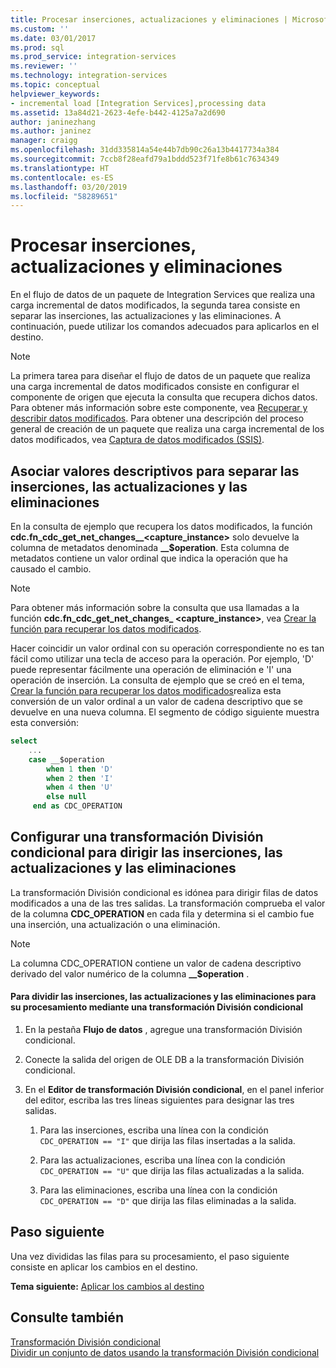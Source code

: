```yaml
---
title: Procesar inserciones, actualizaciones y eliminaciones | Microsoft Docs
ms.custom: ''
ms.date: 03/01/2017
ms.prod: sql
ms.prod_service: integration-services
ms.reviewer: ''
ms.technology: integration-services
ms.topic: conceptual
helpviewer_keywords:
- incremental load [Integration Services],processing data
ms.assetid: 13a84d21-2623-4efe-b442-4125a7a2d690
author: janinezhang
ms.author: janinez
manager: craigg
ms.openlocfilehash: 31dd335814a54e44b7db90c26a13b4417734a384
ms.sourcegitcommit: 7ccb8f28eafd79a1bddd523f71fe8b61c7634349
ms.translationtype: HT
ms.contentlocale: es-ES
ms.lasthandoff: 03/20/2019
ms.locfileid: "58289651"
---
```

# <a name="process-inserts-updates-and-deletes"></a>Procesar inserciones, actualizaciones y eliminaciones
  En el flujo de datos de un paquete de Integration Services que realiza una carga incremental de datos modificados, la segunda tarea consiste en separar las inserciones, las actualizaciones y las eliminaciones. A continuación, puede utilizar los comandos adecuados para aplicarlos en el destino.  
  
> [!NOTE]  
>  La primera tarea para diseñar el flujo de datos de un paquete que realiza una carga incremental de datos modificados consiste en configurar el componente de origen que ejecuta la consulta que recupera dichos datos. Para obtener más información sobre este componente, vea [Recuperar y describir datos modificados](../../integration-services/change-data-capture/retrieve-and-understand-the-change-data.md). Para obtener una descripción del proceso general de creación de un paquete que realiza una carga incremental de los datos modificados, vea [Captura de datos modificados &#40;SSIS&#41;](../../integration-services/change-data-capture/change-data-capture-ssis.md).  
  
## <a name="associating-friendly-values-to-separate-inserts-updates-and-deletes"></a>Asociar valores descriptivos para separar las inserciones, las actualizaciones y las eliminaciones  
 En la consulta de ejemplo que recupera los datos modificados, la función **cdc.fn_cdc_get_net_changes__<capture_instance>** solo devuelve la columna de metadatos denominada **__$operation**. Esta columna de metadatos contiene un valor ordinal que indica la operación que ha causado el cambio.  
  
> [!NOTE]  
>  Para obtener más información sobre la consulta que usa llamadas a la función **cdc.fn_cdc_get_net_changes_ <capture_instance>**, vea [Crear la función para recuperar los datos modificados](../../integration-services/change-data-capture/create-the-function-to-retrieve-the-change-data.md).  
  
 Hacer coincidir un valor ordinal con su operación correspondiente no es tan fácil como utilizar una tecla de acceso para la operación. Por ejemplo, 'D' puede representar fácilmente una operación de eliminación e 'I' una operación de inserción. La consulta de ejemplo que se creó en el tema, [Crear la función para recuperar los datos modificados](../../integration-services/change-data-capture/create-the-function-to-retrieve-the-change-data.md)realiza esta conversión de un valor ordinal a un valor de cadena descriptivo que se devuelve en una nueva columna. El segmento de código siguiente muestra esta conversión:  
  
```sql
select   
    ...  
    case __$operation  
        when 1 then 'D'  
        when 2 then 'I'  
        when 4 then 'U'  
        else null  
     end as CDC_OPERATION  
```  
  
## <a name="configuring-a-conditional-split-transformation-to-direct-inserts-updates-and-deletes"></a>Configurar una transformación División condicional para dirigir las inserciones, las actualizaciones y las eliminaciones  
 La transformación División condicional es idónea para dirigir filas de datos modificados a una de las tres salidas. La transformación comprueba el valor de la columna **CDC_OPERATION** en cada fila y determina si el cambio fue una inserción, una actualización o una eliminación.  
  
> [!NOTE]  
>  La columna CDC_OPERATION contiene un valor de cadena descriptivo derivado del valor numérico de la columna **__$operation** .  
  
#### <a name="to-split-inserts-updates-and-deletes-for-processing-by-using-a-conditional-split-transformation"></a>Para dividir las inserciones, las actualizaciones y las eliminaciones para su procesamiento mediante una transformación División condicional  
  
1.  En la pestaña **Flujo de datos** , agregue una transformación División condicional.  
  
2.  Conecte la salida del origen de OLE DB a la transformación División condicional.  
  
3.  En el **Editor de transformación División condicional**, en el panel inferior del editor, escriba las tres líneas siguientes para designar las tres salidas.  
  
    1.  Para las inserciones, escriba una línea con la condición `CDC_OPERATION == "I"` que dirija las filas insertadas a la salida.  
  
    2.  Para las actualizaciones, escriba una línea con la condición `CDC_OPERATION == "U"` que dirija las filas actualizadas a la salida.  
  
    3.  Para las eliminaciones, escriba una línea con la condición `CDC_OPERATION == "D"` que dirija las filas eliminadas a la salida.  
  
## <a name="next-step"></a>Paso siguiente  
 Una vez divididas las filas para su procesamiento, el paso siguiente consiste en aplicar los cambios en el destino.  
  
 **Tema siguiente:** [Aplicar los cambios al destino](../../integration-services/change-data-capture/apply-the-changes-to-the-destination.md)  
  
## <a name="see-also"></a>Consulte también  
 [Transformación División condicional](../../integration-services/data-flow/transformations/conditional-split-transformation.md)   
 [Dividir un conjunto de datos usando la transformación División condicional](../../integration-services/data-flow/transformations/split-a-dataset-by-using-the-conditional-split-transformation.md)  
  
  
